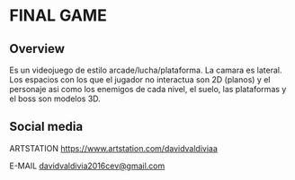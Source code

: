 # FINAL GAME

## Overview
Es un videojuego de estilo arcade/lucha/plataforma. La camara es lateral. Los espacios con los que el jugador no interactua son 2D (planos) y el personaje asi como  los enemigos de cada nivel, el suelo, las plataformas y el boss son modelos 3D.



## Social media

 ARTSTATION https://www.artstation.com/davidvaldiviaa
 
 E-MAIL davidvaldivia2016cev@gmail.com
